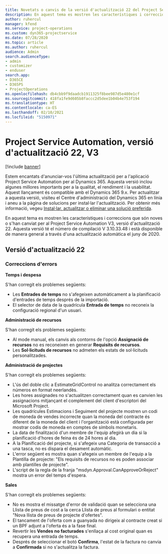 ```yaml
---
title: Novetats o canvis de la versió d'actualització 22 del Project Service Automation, V3
description: En aquest tema es mostren les característiques i correccions disponibles al Project Service Automation V3, versió d'actualització 22.
author: ruhercul
manager: kfend
ms.service: project-operations
ms.custom: dyn365-projectservice
ms.date: 07/28/2020
ms.topic: article
ms.author: ruhercul
audience: Admin
search.audienceType:
- admin
- customizer
- enduser
search.app:
- D365CE
- D365PS
- ProjectOperations
ms.openlocfilehash: db4cbb9f9daadcb1911325f8bee987d5e480e1cf
ms.sourcegitcommit: 418fa1fe9d605b8faccc2d5dee1b04b4e753f194
ms.translationtype: HT
ms.contentlocale: ca-ES
ms.lasthandoff: 02/10/2021
ms.locfileid: "5150971"
---
```

# <a name="project-service-automation-update-release-22-v3"></a>Project Service Automation, versió d'actualització 22, V3

[!include [banner](../includes/psa-now-project-operations.md)]

Estem encantats d'anunciar-vos l'última actualització per a l'aplicació Project Service Automation per al Dynamics 365. Aquesta versió inclou algunes millores importants per a la qualitat, el rendiment i la usabilitat. Aquest llançament és compatible amb el Dynamics 365 9.x. Per actualitzar a aquesta versió, visiteu el Centre d'administració del Dynamics 365 en línia i aneu a la pàgina de solucions per instal·lar l'actualització. Per obtenir més informació, vegeu [Instal·lar, actualitzar o eliminar una solució preferida](https://docs.microsoft.com/power-platform/admin/install-remove-preferred-solution).

En aquest tema es mostren les característiques i correccions que són noves o s'han canviat per al Project Service Automation V3, versió d'actualització 22. Aquesta versió té el número de compilació V 3.10.33.48 i està disponible de manera general a través d'una actualització automàtica el juny de 2020.

## <a name="update-release-22"></a>Versió d'actualització 22

### <a name="bug-fixes"></a>Correccions d'errors



**Temps i despesa**

S'han corregit els problemes següents:

- Les **Entrades de temps** no s'afegeixen automàticament a la planificació d'entrades de temps després de la importació.
- El selector de data de la quadrícula **Entrada de temps** no reconeix la configuració regional d'un usuari.

**Administració de recursos**

S'han corregit els problemes següents:

- Al mode manual, els canvis als contorns de l'opció **Assignació de recursos** no es reconeixen en generar **Requisits de recursos**.
- Les **Sol·licituds de recursos** no admeten els estats de sol·licituds personalitzades.

**Administració de projectes**

S'han corregit els problemes següents:

- L'ús del doble clic a EstimateGridControl no analitza correctament els números en format neerlandès.
- Les hores assignades no s'actualitzen correctament quan es canvien les assignacions mitjançant el complement del client d'escriptori del Microsoft Project.
- Les quadrícules Estimacions i Seguiment del projecte mostren un codi de moneda de vendes incorrecte quan la moneda del contracte és diferent de la moneda del client i l'organització està configurada per mostrar codis de moneda en comptes de símbols monetaris.
- La data de finalització d'un membre de l'equip afegirà un dia si la planificació d'hores de feina és de 24 hores al dia.
- A la Planificació del projecte, si s'afegeix una Categoria de transacció a una tasca, no es dispara el desament automàtic.
- L'error següent es mostra quan s'afegeix un membre de l'equip a la Plantilla de projecte: "Els requisits de recursos no es poden associar amb plantilles de projecte". 
- L'script de la regla de la franja "msdyn.Approval.CanApproveOrReject" mostra un error del temps d'espera.

**Sales**

S'han corregit els problemes següents:

- No es mostra el missatge d'error de validació quan se selecciona una Llista de preus de cost a la cerca Llista de preus al formulari o entitat "Nova llista de preus de projecte d'ofertes".
- El tancament de l'oferta com a guanyada no dirigeix al contracte creat si un BPF adjunt a l'oferta és a la fase final.
- Revertir les **Vendes no facturades** s'enllaça al cost original quan es recupera una entrada de temps.
- Després de seleccionar el botó **Confirma**, l'estat de la factura no canvia a **Confirmada** si no s'actualitza la factura.
